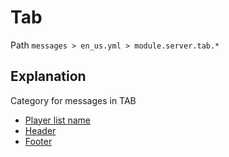# Tab
Path `messages > en_us.yml > module.server.tab.*`

## Explanation
Category for messages in TAB
- [Player list name](/en/messages/en_us/module/server/tab/player-list-name/)
- [Header](/en/messages/en_us/module/server/tab/header/)
- [Footer](/en/messages/en_us/module/server/tab/footer/)
